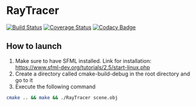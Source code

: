 # RayTracer
[![Build Status](https://travis-ci.com/MickaToast/RayTracer.svg?token=ZoqAX5iqiYxpkVoJ5TEr&branch=master)](https://travis-ci.com/MickaToast/RayTracer)
[![Coverage Status](https://coveralls.io/repos/github/MickaToast/RayTracer/badge.svg)](https://coveralls.io/github/MickaToast/RayTracer)
[![Codacy Badge](https://api.codacy.com/project/badge/Grade/0424d0e3189740c7b2628803cb677d56)](https://www.codacy.com/app/MickaToast/RayTracer?utm_source=github.com&amp;utm_medium=referral&amp;utm_content=MickaToast/RayTracer&amp;utm_campaign=Badge_Grade)
## How to launch

1. Make sure to have SFML installed. Link for installation: <https://www.sfml-dev.org/tutorials/2.5/start-linux.php>
2. Create a directory called cmake-build-debug in the root directory and go to it
3. Execute the following command
```bash
cmake .. && make && ./RayTracer scene.obj
```
